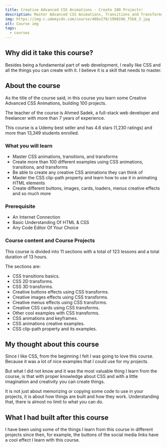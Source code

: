 ```yaml
---
title: Creative Advanced CSS Animations - Create 100 Projects!
description: Master Advanced CSS Animations, Transitions and Transforms And Practice with 100 Creative Projects.
img: https://img-c.udemycdn.com/course/480x270/1908196_f5b8_3.jpg
alt: Course img
tags:
  - courses
---
```


## Why did it take this course?

Besides being a fundamental part of web development, I really like CSS and all the things you can create with it. I believe it is a skill that needs to master.

## About the course

As the title of the course said, in this course you learn some Creative Advanced CSS Animations, building 100 projects.

The teacher of the course is Ahmed Sadek, a full-stack web developer and freelancer with more than 7 years of experience. 

This course is a Udemy best seller and has 4.6 stars (1,230 ratings) and more than 13,349 students enrolled.

### What you will learn

- Master CSS animations, transitions, and transforms
- Create more than 100 different examples using CSS animations, transitions, and transforms
- Be able to create any creative CSS animations they can think of
- Master the CSS clip-path property and learn how to use it in animating HTML elements
- Create different buttons, images, cards, loaders, menus creative effects and so much more

### Prerequisite

- An Internet Connection
- Basic Understanding Of HTML & CSS
- Any Code Editor Of Your Choice


### Course content and Course Projects

This course is divided into 11 sections with a total of 123 lessons and a total duration of 13 hours.

The sections are:
- CSS transitions basics.
- CSS 2D transforms.
- CSS 3D transforms.
- Creative buttons effects using CSS transforms.
- Creative images effects using CSS transforms.
- Creative menus effects using CSS transforms.
- Creative CSS cards using CSS transforms.
- Other cool examples with CSS transforms.
- CSS animations and keyframes.
- CSS animations creative examples.
- CSS clip-path property and its examples.


## My thought about this course

Since I like CSS, from the beginning I felt I was going to love this course. Because it was a lot of nice examples that I could use for my projects. 

But what I did not know and it was the most valuable thing I learn from the course, is that with proper knowledge about CSS and with a little imagination and creativity you can create things.

It is not just about memorizing or copying some code to use in your projects, it is about how things are built and how they work. Understanding that, there is almost no limit to what you can do.

## What I had built after this course

I have been using some of the things I learn from this course in different projects since then, for example, the buttons of the social media links have a cool effect I learn with this course.
